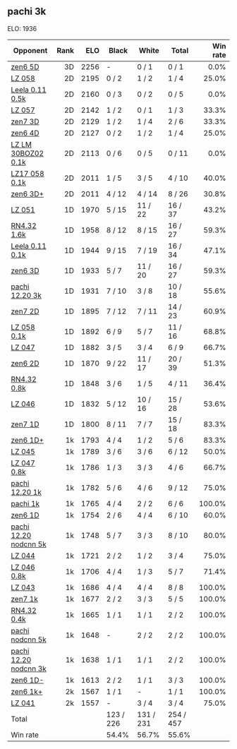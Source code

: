 ## pachi 3k ##

ELO: 1936

Opponent | Rank | ELO | Black | White | Total | Win rate
---------|-----:|----:|-------|-------|-------|-------:
[zen6 5D](zen6%205D.md) | 3D | 2256 | - | 0 / 1 | 0 / 1 | 0.0%
[LZ 058](LZ%20058.md) | 2D | 2195 | 0 / 2 | 1 / 2 | 1 / 4 | 25.0%
[Leela 0.11 0.5k](Leela%200.11%200.5k.md) | 2D | 2160 | 0 / 3 | 0 / 2 | 0 / 5 | 0.0%
[LZ 057](LZ%20057.md) | 2D | 2142 | 1 / 2 | 0 / 1 | 1 / 3 | 33.3%
[zen7 3D](zen7%203D.md) | 2D | 2129 | 1 / 2 | 1 / 4 | 2 / 6 | 33.3%
[zen6 4D](zen6%204D.md) | 2D | 2127 | 0 / 2 | 1 / 2 | 1 / 4 | 25.0%
[LZ LM 30BOZ02 0.1k](LZ%20LM%2030BOZ02%200.1k.md) | 2D | 2113 | 0 / 6 | 0 / 5 | 0 / 11 | 0.0%
[LZ17 058 0.1k](LZ17%20058%200.1k.md) | 2D | 2011 | 1 / 5 | 3 / 5 | 4 / 10 | 40.0%
[zen6 3D+](zen6%203D+.md) | 2D | 2011 | 4 / 12 | 4 / 14 | 8 / 26 | 30.8%
[LZ 051](LZ%20051.md) | 1D | 1970 | 5 / 15 | 11 / 22 | 16 / 37 | 43.2%
[RN4.32 1.6k](RN4.32%201.6k.md) | 1D | 1958 | 8 / 12 | 8 / 15 | 16 / 27 | 59.3%
[Leela 0.11 0.1k](Leela%200.11%200.1k.md) | 1D | 1944 | 9 / 15 | 7 / 19 | 16 / 34 | 47.1%
[zen6 3D](zen6%203D.md) | 1D | 1933 | 5 / 7 | 11 / 20 | 16 / 27 | 59.3%
[pachi 12.20 3k](pachi%2012.20%203k.md) | 1D | 1931 | 7 / 10 | 3 / 8 | 10 / 18 | 55.6%
[zen7 2D](zen7%202D.md) | 1D | 1895 | 7 / 12 | 7 / 11 | 14 / 23 | 60.9%
[LZ 058 0.1k](LZ%20058%200.1k.md) | 1D | 1892 | 6 / 9 | 5 / 7 | 11 / 16 | 68.8%
[LZ 047](LZ%20047.md) | 1D | 1882 | 3 / 5 | 3 / 4 | 6 / 9 | 66.7%
[zen6 2D](zen6%202D.md) | 1D | 1870 | 9 / 22 | 11 / 17 | 20 / 39 | 51.3%
[RN4.32 0.8k](RN4.32%200.8k.md) | 1D | 1848 | 3 / 6 | 1 / 5 | 4 / 11 | 36.4%
[LZ 046](LZ%20046.md) | 1D | 1832 | 5 / 12 | 10 / 16 | 15 / 28 | 53.6%
[zen7 1D](zen7%201D.md) | 1D | 1800 | 8 / 11 | 7 / 7 | 15 / 18 | 83.3%
[zen6 1D+](zen6%201D+.md) | 1k | 1793 | 4 / 4 | 1 / 2 | 5 / 6 | 83.3%
[LZ 045](LZ%20045.md) | 1k | 1789 | 3 / 6 | 3 / 6 | 6 / 12 | 50.0%
[LZ 047 0.8k](LZ%20047%200.8k.md) | 1k | 1786 | 1 / 3 | 3 / 3 | 4 / 6 | 66.7%
[pachi 12.20 1k](pachi%2012.20%201k.md) | 1k | 1782 | 5 / 6 | 4 / 6 | 9 / 12 | 75.0%
[pachi 1k](pachi%201k.md) | 1k | 1765 | 4 / 4 | 2 / 2 | 6 / 6 | 100.0%
[zen6 1D](zen6%201D.md) | 1k | 1754 | 2 / 6 | 4 / 4 | 6 / 10 | 60.0%
[pachi 12.20 nodcnn 5k](pachi%2012.20%20nodcnn%205k.md) | 1k | 1748 | 5 / 7 | 3 / 3 | 8 / 10 | 80.0%
[LZ 044](LZ%20044.md) | 1k | 1721 | 2 / 2 | 1 / 2 | 3 / 4 | 75.0%
[LZ 046 0.8k](LZ%20046%200.8k.md) | 1k | 1706 | 4 / 4 | 1 / 3 | 5 / 7 | 71.4%
[LZ 043](LZ%20043.md) | 1k | 1686 | 4 / 4 | 4 / 4 | 8 / 8 | 100.0%
[zen7 1k](zen7%201k.md) | 1k | 1677 | 2 / 2 | 3 / 3 | 5 / 5 | 100.0%
[RN4.32 0.4k](RN4.32%200.4k.md) | 1k | 1665 | 1 / 1 | 1 / 1 | 2 / 2 | 100.0%
[pachi nodcnn 5k](pachi%20nodcnn%205k.md) | 1k | 1648 | - | 2 / 2 | 2 / 2 | 100.0%
[pachi 12.20 nodcnn 3k](pachi%2012.20%20nodcnn%203k.md) | 1k | 1638 | 1 / 1 | 1 / 1 | 2 / 2 | 100.0%
[zen6 1D-](zen6%201D-.md) | 1k | 1613 | 2 / 2 | 1 / 1 | 3 / 3 | 100.0%
[zen6 1k+](zen6%201k+.md) | 2k | 1567 | 1 / 1 | - | 1 / 1 | 100.0%
[LZ 041](LZ%20041.md) | 2k | 1557 | - | 3 / 4 | 3 / 4 | 75.0%
Total | | | 123 / 226 | 131 / 231 | 254 / 457 | 
Win rate| | | 54.4% | 56.7% | 55.6% | 
